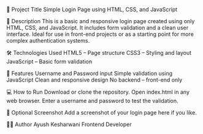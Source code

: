 📌 Project Title
Simple Login Page using HTML, CSS, and JavaScript

📝 Description
This is a basic and responsive login page created using only HTML, CSS, and JavaScript. It includes form validation and a clean user interface. 
Ideal for use in front-end projects or as a starting point for more complex authentication systems.

🛠️ Technologies Used
HTML5 – Page structure
CSS3 – Styling and layout
JavaScript – Basic form validation

🚀 Features
Username and Password input
Simple validation using JavaScript
Clean and responsive design
No backend – front-end only

💻 How to Run
Download or clone the repository.
Open index.html in any web browser.
Enter a username and password to test the validation.

📸 Optional Screenshot
Add a screenshot of your login page here if you like.

🙋‍♂️ Author
Ayush Kesharwani
Frontend Developer
